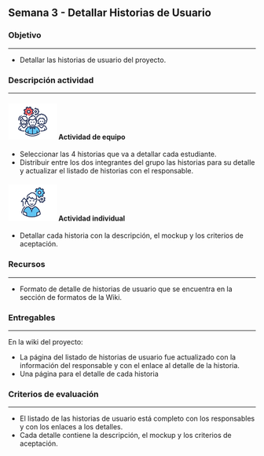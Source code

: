 ## Semana 3 - Detallar Historias de Usuario

### Objetivo

---
* Detallar las historias de usuario del proyecto.


### Descripción actividad

---
#### ![](./../../assets/images/grupo.png) Actividad de equipo

* Seleccionar las 4 historias que va a detallar cada estudiante.
* Distribuir entre los dos integrantes del grupo las historias para su detalle y actualizar el listado de historias con el responsable. 
  
#### ![](./../../assets/images/individuo.png) Actividad individual

* Detallar cada historia con la descripción, el mockup y los criterios de aceptación.  

### Recursos

---
* Formato de detalle de historias de usuario que se encuentra en la sección de formatos de la Wiki. 

### Entregables
 
---
En la wiki del proyecto:

* La página del listado de historias de usuario fue actualizado con la información del responsable y con el enlace al detalle de la historia.
* Una página para el detalle de cada historia
  
### Criterios de evaluación

---
* El listado de las historias de usuario está completo con los responsables y con los enlaces a los detalles. 
* Cada detalle contiene la descripción, el mockup y los criterios de aceptación.  
